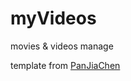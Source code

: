 # myVideos
movies & videos manage

template from [PanJiaChen](http://panjiachen.github.io/vueAdmin-template)